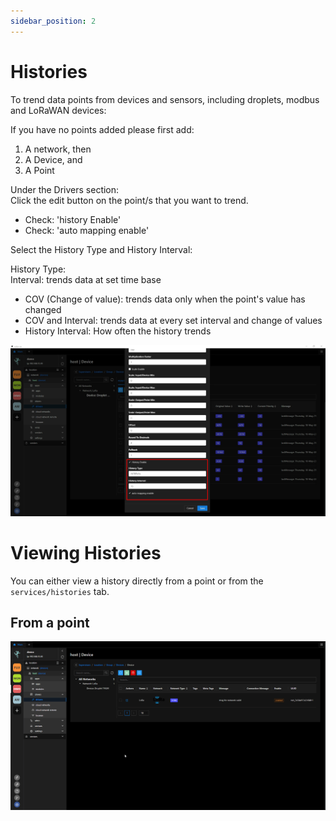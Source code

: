 ```yaml
---
sidebar_position: 2
---
```


# Histories

To trend data points from devices and sensors, including droplets, modbus and LoRaWAN devices:

If you have no points added please first add:
1. A network, then
2. A Device, and
3. A Point


Under the Drivers  section:  <br/>
Click the edit button on the point/s that you want to trend.  <br/>
* Check: 'history Enable'
* Check: 'auto mapping enable'


Select the History Type and History Interval:

History Type: <br/>
Interval: trends data at set time base
* COV (Change of value): trends data only when the point's value has changed
* COV and Interval: trends data at every set interval and change of values
* History Interval: How often the history trends


![histories-point-settings.png](img/histories-point-settings.png)


# Viewing Histories
You can either view a history directly from a point or from the `services/histories` tab.

## From a point

![history-from-point.gif](img/history-from-point.gif)


